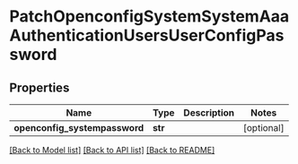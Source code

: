 # PatchOpenconfigSystemSystemAaaAuthenticationUsersUserConfigPassword

## Properties
Name | Type | Description | Notes
------------ | ------------- | ------------- | -------------
**openconfig_systempassword** | **str** |  | [optional] 

[[Back to Model list]](../README.md#documentation-for-models) [[Back to API list]](../README.md#documentation-for-api-endpoints) [[Back to README]](../README.md)


